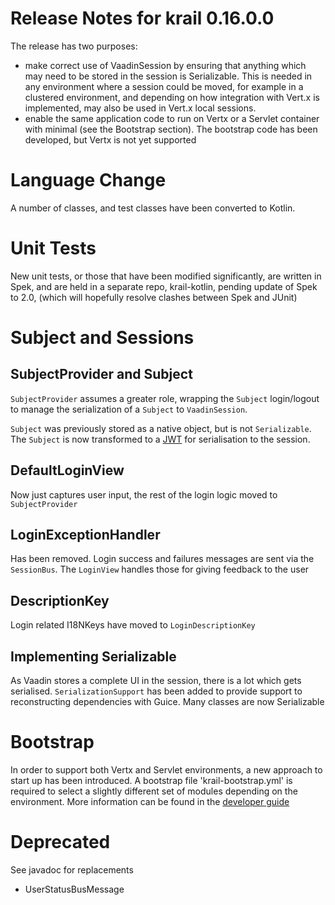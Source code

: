 # Release Notes for krail 0.16.0.0

The release has two purposes:

- make correct use of VaadinSession by ensuring that anything which may need to be stored in the session is Serializable. This is needed in any environment where a session could be moved, for example in a clustered environment, and depending on how integration with Vert.x is implemented, may also be used in Vert.x local sessions.
- enable the same application code to run on Vertx or a Servlet container with minimal (see the Bootstrap section).  The bootstrap code has been developed, but Vertx is not yet supported


# Language Change

A number of classes, and test classes have been converted to Kotlin.

# Unit Tests

New unit tests, or those that have been modified significantly, are written in Spek, and are held in a separate repo, krail-kotlin, pending update of Spek to 2.0, (which will hopefully resolve clashes between Spek and JUnit)


# Subject and Sessions

## SubjectProvider and Subject

`SubjectProvider` assumes a greater role, wrapping the `Subject` login/logout to manage the serialization of a `Subject` to `VaadinSession`.  

`Subject` was previously stored as a native object, but is not `Serializable`.  The `Subject` is now transformed to a [JWT](https://jwt.io/) for serialisation to the session.


## DefaultLoginView

Now just captures user input, the rest of the login logic moved to `SubjectProvider` 

## LoginExceptionHandler

Has been removed.  Login success and failures messages are sent via the `SessionBus`.  The `LoginView` handles those for giving feedback to the user

## DescriptionKey

Login related I18NKeys have moved to `LoginDescriptionKey`

## Implementing Serializable

As Vaadin stores a complete UI in the session, there is a lot which gets serialised.  `SerializationSupport` has been added to provide support to reconstructing dependencies with Guice.  Many classes are now Serializable 


# Bootstrap

In order to support both Vertx and Servlet environments, a new approach to start up has been introduced.  A bootstrap file 'krail-bootstrap.yml' is required to select a slightly different set of modules depending on the environment.
More information can be found in the [developer guide](https://davidsowerby.gitbooks.io/krail-user-guide/content/devguide/bootstrap.html)

# Deprecated

See javadoc for replacements

- UserStatusBusMessage

 
